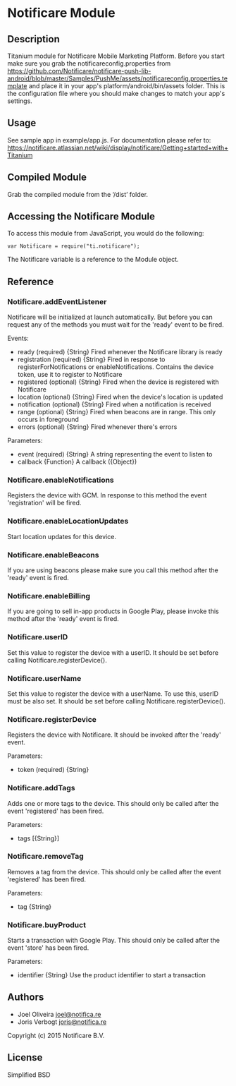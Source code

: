 # Notificare Module

## Description

Titanium module for Notificare Mobile Marketing Platform. Before you start make sure you grab the notificareconfig.properties from https://github.com/Notificare/notificare-push-lib-android/blob/master/Samples/PushMe/assets/notificareconfig.properties.template and place it in your app's platform/android/bin/assets folder. This is the configuration file where you should make changes to match your app's settings.

## Usage

See sample app in example/app.js. For documentation please refer to: https://notificare.atlassian.net/wiki/display/notificare/Getting+started+with+Titanium

## Compiled Module

Grab the compiled module from the ‘/dist’ folder. 


## Accessing the Notificare Module

To access this module from JavaScript, you would do the following:

	var Notificare = require("ti.notificare");

The Notificare variable is a reference to the Module object.	

## Reference

### Notificare.addEventListener

Notificare will be initialized at launch automatically. But before you can request any of the methods you must wait for the 'ready' event to be fired. 

Events:
- ready (required) {String} Fired whenever the Notificare library is ready
- registration (required) {String} Fired in response to registerForNotifications or enableNotifications. Contains the device token, use it to register to Notificare
- registered (optional) {String} Fired when the device is registered with Notificare
- location (optional) {String} Fired when the device's location is updated
- notification (optional) {String} Fired when a notification is received
- range (optional) {String} Fired when beacons are in range. This only occurs in foreground
- errors (optional) {String} Fired whenever there's errors

Parameters:

- event (required) {String} A string representing the event to listen to
- callback {Function} A callback ({Object})

### Notificare.enableNotifications

Registers the device with GCM. In response to this method the event 'registration' will be fired.

### Notificare.enableLocationUpdates

Start location updates for this device.

### Notificare.enableBeacons

If you are using beacons please make sure you call this method after the 'ready' event is fired.

### Notificare.enableBilling

If you are going to sell in-app products in Google Play, please invoke this method after the 'ready' event is fired.

### Notificare.userID

Set this value to register the device with a userID. It should be set before calling Notificare.registerDevice().

### Notificare.userName

Set this value to register the device with a userName. To use this, userID must be also set. It should be set before calling Notificare.registerDevice().


### Notificare.registerDevice

Registers the device with Notificare. It should be invoked after the 'ready' event.

Parameters:

- token (required) {String}

### Notificare.addTags

Adds one or more tags to the device. This should only be called after the event 'registered' has been fired.

Parameters:

- tags [{String}]

### Notificare.removeTag

Removes a tag from the device.  This should only be called after the event 'registered' has been fired.

Parameters:

- tag {String}

### Notificare.buyProduct

Starts a transaction with Google Play. This should only be called after the event 'store' has been fired.

Parameters:

- identifier {String} Use the product identifier to start a transaction


## Authors

- Joel Oliveira <joel@notifica.re>
- Joris Verbogt <joris@notifica.re>

Copyright (c) 2015 Notificare B.V.


## License

Simplified BSD